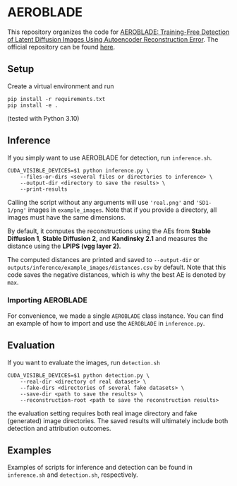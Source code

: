 # AEROBLADE

This repository organizes the code for [AEROBLADE: Training-Free Detection of Latent Diffusion Images Using Autoencoder Reconstruction Error](https://openaccess.thecvf.com/content/CVPR2024/html/Ricker_AEROBLADE_Training-Free_Detection_of_Latent_Diffusion_Images_Using_Autoencoder_Reconstruction_CVPR_2024_paper.html). The official repository can be found [here](https://github.com/jonasricker/aeroblade).


## Setup
Create a virtual environment and run
```
pip install -r requirements.txt
pip install -e .
```
(tested with Python 3.10)


## Inference
If you simply want to use AEROBLADE for detection, run `inference.sh`.
```
CUDA_VISIBLE_DEVICES=$1 python inference.py \
    --files-or-dirs <several files or directories to inference> \
    --output-dir <directory to save the results> \
    --print-results
```
Calling the script without any arguments will use `'real.png'` and `'SD1-1/png'` images in `example_images`.
Note that if you provide a directory, all images must have the same dimensions.

By default, it computes the reconstructions using the AEs from **Stable Diffusion 1**, **Stable Diffusion 2**, and **Kandinsky 2.1** and measures the distance using the **LPIPS (vgg layer 2)**.

The computed distances are printed and saved to `--output-dir` or `outputs/inference/example_images/distances.csv` by default. Note that this code saves the negative distances, which is why the best AE is denoted by `max`.

### Importing AEROBLADE

For convenience, we made a single `AEROBLADE` class instance. You can find an example of how to import and use the `AEROBLADE` in `inference.py`.


## Evaluation
If you want to evaluate the images, run `detection.sh`
```
CUDA_VISIBLE_DEVICES=$1 python detection.py \
    --real-dir <directory of real dataset> \
    --fake-dirs <directories of several fake datasets> \
    --save-dir <path to save the results> \
    --reconstruction-root <path to save the reconstruction results>
```
the evaluation setting requires both real image directory and fake (generated) image directories.
The saved results will ultimately include both detection and attribution outcomes.


## Examples
Examples of scripts for inference and detection can be found in `inference.sh` and `detection.sh`, respectively.

